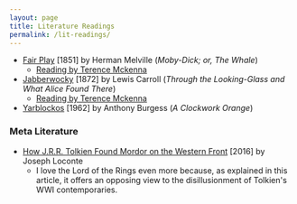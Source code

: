 ```yaml
---
layout: page
title: Literature Readings
permalink: /lit-readings/
---
```


* [Fair Play](https://gist.githubusercontent.com/gragas/545986d35aaa50c85e33/raw/32f02bbe2dd25b3a211e26b7fe9f2ab860007274/Fair%2520Play) [1851] by Herman Melville (*Moby-Dick; or, The Whale*)
   * [Reading by Terence Mckenna](https://www.youtube.com/watch?v=SvXgf_WENi4)
* [Jabberwocky](https://gist.githubusercontent.com/gragas/1ca48a795e6fdf70ae4a/raw/66a8a3e53983c05418980a46291a614aa35193f8/Jabberwocky) [1872] by Lewis Carroll (*Through the Looking-Glass and What Alice Found There*)
   * [Reading by Terence Mckenna](https://www.youtube.com/watch?v=yHTM81GpRQg)
* [Yarblockos](https://gist.githubusercontent.com/gragas/a17caab5c0904339bba2/raw/a8a7ffbe7b6e4e74b2ce1cbba9a0604c973e4b30/yarblockos) [1962] by Anthony Burgess (*A Clockwork Orange*)


### Meta Literature

* [How J.R.R. Tolkien Found Mordor on the Western Front](http://www.nytimes.com/2016/07/03/opinion/sunday/how-jrr-tolkien-found-mordor-on-the-western-front.html) [2016] by Joseph Loconte
   * I love the Lord of the Rings even more because, as explained in this article, it offers an opposing view to the disillusionment of Tolkien's WWI contemporaries.
